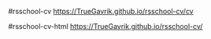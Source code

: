#rsschool-cv
https://TrueGavrik.github.io/rsschool-cv/cv

#rsschool-cv-html 
https://TrueGavrik.github.io/rsschool-cv/